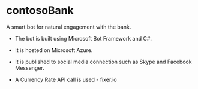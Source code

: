 # contosoBank

A smart bot for natural engagement with the bank.

- The bot is built using Microsoft Bot Framework and C#. 

- It is hosted on Microsoft Azure. 

- It is published to social media connection such as Skype and Facebook Messenger.

- A Currency Rate API call is used - fixer.io
